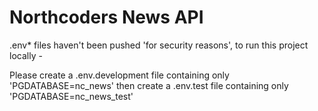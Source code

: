 # Northcoders News API

.env* files haven't been pushed 'for security reasons', to run this project locally -

Please create a .env.development file containing only 'PGDATABASE=nc_news'
then create a .env.test file containing only 'PGDATABASE=nc_news_test'
